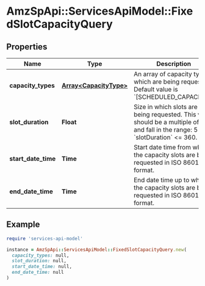 # AmzSpApi::ServicesApiModel::FixedSlotCapacityQuery

## Properties

| Name | Type | Description | Notes |
| ---- | ---- | ----------- | ----- |
| **capacity_types** | [**Array&lt;CapacityType&gt;**](CapacityType.md) | An array of capacity types which are being requested. Default value is &#x60;[SCHEDULED_CAPACITY]&#x60;. | [optional] |
| **slot_duration** | **Float** | Size in which slots are being requested. This value should be a multiple of 5 and fall in the range: 5 &lt;&#x3D; &#x60;slotDuration&#x60; &lt;&#x3D; 360. | [optional] |
| **start_date_time** | **Time** | Start date time from which the capacity slots are being requested in ISO 8601 format. |  |
| **end_date_time** | **Time** | End date time up to which the capacity slots are being requested in ISO 8601 format. |  |

## Example

```ruby
require 'services-api-model'

instance = AmzSpApi::ServicesApiModel::FixedSlotCapacityQuery.new(
  capacity_types: null,
  slot_duration: null,
  start_date_time: null,
  end_date_time: null
)
```

